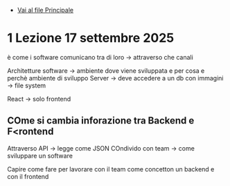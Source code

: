 - [Vai al file Principale](../../README.md)

# 1 Lezione 17 settembre 2025

è come i software comunicano tra di loro -> attraverso che canali 

Architetture software -> ambiente dove viene sviluppata e per cosa e perchè ambiente di sviluppo 
Server -> deve accedere a un db 
con immagini -> file system 

React -> solo frontend 

## COme si cambia inforazione tra Backend e F<rontend

Attraverso API -> legge come JSON 
COndivido con team -> come sviluppare un software 

Capire come fare per lavorare con il team come concetton un backend e con il frontend